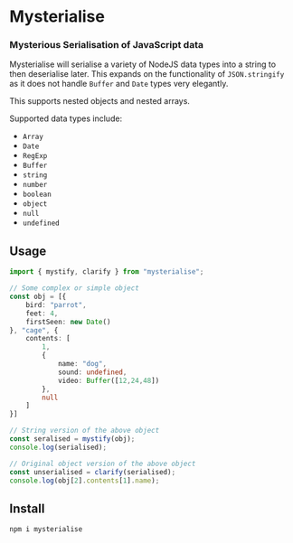 # Mysterialise
### Mysterious Serialisation of JavaScript data
Mysterialise will serialise a variety of NodeJS data types into a string to then deserialise later. This expands on the functionality of `JSON.stringify` as it does not handle `Buffer` and `Date` types very elegantly.

This supports nested objects and nested arrays.

Supported data types include:
- `Array`
- `Date`
- `RegExp`
- `Buffer`
- `string`
- `number`
- `boolean`
- `object`
- `null`
- `undefined`

## Usage
```ts
import { mystify, clarify } from "mysterialise";

// Some complex or simple object
const obj = [{
    bird: "parrot",
    feet: 4,
    firstSeen: new Date()
}, "cage", {
    contents: [
        1,
        {
            name: "dog",
            sound: undefined,
            video: Buffer([12,24,48])
        },
        null
    ]
}]

// String version of the above object
const seralised = mystify(obj);
console.log(serialised);

// Original object version of the above object
const unserialised = clarify(serialised);
console.log(obj[2].contents[1].name);
```

## Install
```
npm i mysterialise
```